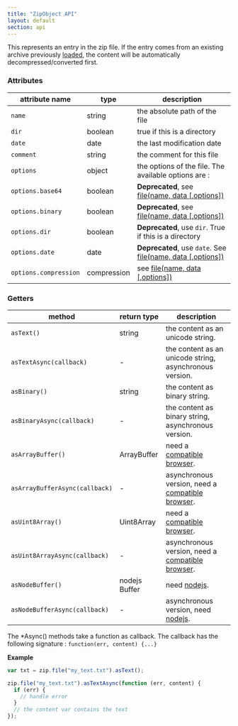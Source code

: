 ```yaml
---
title: "ZipObject API"
layout: default
section: api
---
```


This represents an entry in the zip file. If the entry comes from an existing
archive previously [loaded]({{site.baseurl}}/documentation/api_jszip/load.html), the content
will be automatically decompressed/converted first.

### Attributes

attribute name       | type        | description
---------------------|-------------|-------------
`name`               | string      | the absolute path of the file
`dir`                | boolean     | true if this is a directory
`date`               | date        | the last modification date
`comment`            | string      | the comment for this file
`options`            | object      | the options of the file. The available options are :
`options.base64`     | boolean     | **Deprecated**, see [file(name, data [,options])]({{site.baseurl}}/documentation/api_jszip/file_data.html)
`options.binary`     | boolean     | **Deprecated**, see [file(name, data [,options])]({{site.baseurl}}/documentation/api_jszip/file_data.html)
`options.dir`        | boolean     | **Deprecated**, use `dir`. True if this is a directory
`options.date`       | date        | **Deprecated**, use `date`. See [file(name, data [,options])]({{site.baseurl}}/documentation/api_jszip/file_data.html)
`options.compression`| compression | see [file(name, data [,options])]({{site.baseurl}}/documentation/api_jszip/file_data.html)


### Getters

method            | return type   | description
------------------|---------------|-------------
`asText()`        | string        | the content as an unicode string.
`asTextAsync(callback)`        | - | the content as an unicode string, asynchronous version.
`asBinary()`      | string        | the content as binary string.
`asBinaryAsync(callback)`      | - | the content as binary string, asynchronous version.
`asArrayBuffer()` | ArrayBuffer   | need a [compatible browser]({{site.baseurl}}/documentation/api_jszip/support.html).
`asArrayBufferAsync(callback)` | - | asynchronous version, need a [compatible browser]({{site.baseurl}}/documentation/api_jszip/support.html).
`asUint8Array()`  | Uint8Array    | need a [compatible browser]({{site.baseurl}}/documentation/api_jszip/support.html).
`asUint8ArrayAsync(callback)`  | - | asynchronous version, need a [compatible browser]({{site.baseurl}}/documentation/api_jszip/support.html).
`asNodeBuffer()`  | nodejs Buffer | need [nodejs]({{site.baseurl}}/documentation/api_jszip/support.html).
`asNodeBufferAsync(callback)`  | - | asynchronous version, need [nodejs]({{site.baseurl}}/documentation/api_jszip/support.html).

The *Async() methods take a function as callback. The callback has the following
signature : `function(err, content) {...}`


__Example__

```js
var txt = zip.file("my_text.txt").asText();

zip.file("my_text.txt").asTextAsync(function (err, content) {
  if (err) {
    // handle error
  }
  // the content var contains the text
});
```

